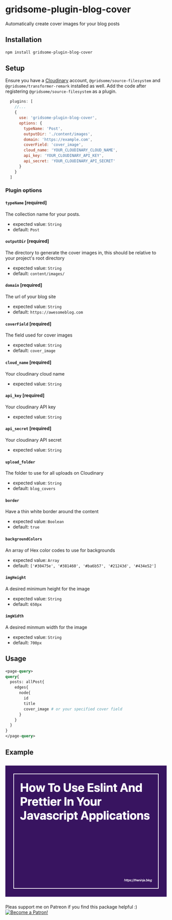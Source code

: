 # gridsome-plugin-blog-cover
Automatically create cover images for your blog posts

## Installation

```bash
npm install gridsome-plugin-blog-cover

```

## Setup
Ensure you have a [Cloudinary](https://cloudinary.com) account, `@gridsome/source-filesystem` and `@gridsome/transformer-remark` installed as well.
Add the code after registering `@gridsome/source-filesystem` as a plugin.

```js
  plugins: [
    //...
    {
      use: 'gridsome-plugin-blog-cover',
      options: {
        typeName: 'Post',
        outputDir: './content/images', 
        domain: 'https://example.com',
        coverField: 'cover_image',
        cloud_name: 'YOUR_CLOUDINARY_CLOUD_NAME',
        api_key: 'YOUR_CLOUDINARY_API_KEY',
        api_secret: 'YOUR_CLOUDINARY_API_SECRET'
      }
    }
  ]

```

### Plugin options

#### `typeName` [required]
The collection name for your posts.
  * expected value: `String`
  * default: `Post`

#### `outputDir` [required]
The directory to generate the cover images in, this should be relative to your project's root directory
  * expected value: `String`
  * default: `content/images/`

#### `domain` [required]
The url of your blog site
  * expected value: `String`
  * default: `https://awesomeblog.com`

#### `coverField` [required]
The field used for cover images
  * expected value: `String`
  * default: `cover_image`

#### `cloud_name` [required]
Your cloudinary cloud name
  * expected value: `String`

#### `api_key` [required]
Your cloudinary API key
  * expected value: `String`

#### `api_secret` [required]
Your cloudinary API secret
  * expected value: `String`

#### `upload_folder`
The folder to use for all uploads on Cloudinary
  * expected value: `String`
  * default: `blog_covers`

#### `border`
Have a thin white border around the content
 * expected value: `Boolean`
 * default: `true`

#### `backgroundColors`
An array of Hex color codes to use for backgrounds
  * expected value: `Array`
  * default: `['#30475e', '#381460', '#ba6b57', '#21243d', '#434e52']` 

#### `imgHeight`
A desired minimum height for the image
  * expected value: `String`
  * default: `650px`

#### `imgWidth`
A desired minmum width for the image
  * expected value: `String`
  * default: `700px`

## Usage
```graphql
<page-query>
query{
  posts: allPost{
    edges{
      node{
        id
        title
        cover_image # or your specified cover field
      }
    }
  }
}
</page-query>
``` 
## Example
![test Image](./content/images/test.png)
---
Pleas support me on Patreon if you find this package helpful :)
[![Become a Patron!](https://i.imgur.com/BbE01dL.png)](https://www.patreon.com/bePatron?u=19608418)